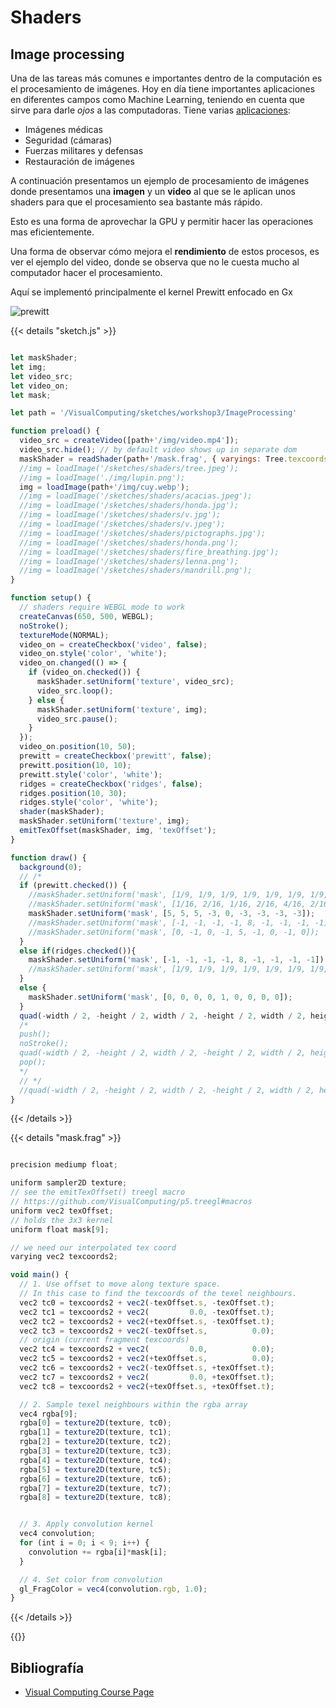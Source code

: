 # Shaders

## Image processing

Una de las tareas más comunes e importantes dentro de la computación es el procesamiento de imágenes.
Hoy en día tiene importantes aplicaciones en diferentes campos como Machine Learning, teniendo en cuenta que sirve para darle *ojos* a las computadoras. Tiene varias [aplicaciones](https://neptune.ai/blog/what-image-processing-techniques-are-actually-used-in-the-ml-industry#:~:text=Image%20Processing%20techniques%20used%20in%20the%20ML%20industry&text=Image%20Processing%20systems%20focus%20on,systems%20employ%20Image%20Processing%20algorithms.):
- Imágenes médicas
- Seguridad (cámaras)
- Fuerzas militares y defensas
- Restauración de imágenes

A continuación presentamos un ejemplo de procesamiento de imágenes donde presentamos una **imagen** y un **video** al que se le aplican unos shaders para que el procesamiento sea bastante más rápido.

Esto es una forma de aprovechar la GPU y permitir hacer las operaciones mas eficientemente.




Una forma de observar cómo mejora el **rendimiento** de estos procesos, es ver el ejemplo del video, donde se observa que no le cuesta mucho al computador hacer el procesamiento.

Aquí se implementó principalmente el kernel Prewitt enfocado en Gx

![prewitt](https://user-images.githubusercontent.com/38956777/204561447-bb6067f7-d4b0-4448-8b91-292de5c5a9cf.png)





{{< details "sketch.js" >}}
```js

let maskShader;
let img;
let video_src;
let video_on;
let mask;

let path = '/VisualComputing/sketches/workshop3/ImageProcessing'

function preload() {
  video_src = createVideo([path+'/img/video.mp4']);
  video_src.hide(); // by default video shows up in separate dom
  maskShader = readShader(path+'/mask.frag', { varyings: Tree.texcoords2 });
  //img = loadImage('/sketches/shaders/tree.jpeg');
  //img = loadImage('./img/lupin.png');
  img = loadImage(path+'/img/cuy.webp');
  //img = loadImage('/sketches/shaders/acacias.jpeg');
  //img = loadImage('/sketches/shaders/honda.jpg');
  //img = loadImage('/sketches/shaders/v.jpg');
  //img = loadImage('/sketches/shaders/v.jpeg');
  //img = loadImage('/sketches/shaders/pictographs.jpg');
  //img = loadImage('/sketches/shaders/honda.png');
  //img = loadImage('/sketches/shaders/fire_breathing.jpg');
  //img = loadImage('/sketches/shaders/lenna.png');
  //img = loadImage('/sketches/shaders/mandrill.png');
}

function setup() {
  // shaders require WEBGL mode to work
  createCanvas(650, 500, WEBGL);
  noStroke();
  textureMode(NORMAL);
  video_on = createCheckbox('video', false);
  video_on.style('color', 'white');
  video_on.changed(() => {
    if (video_on.checked()) {
      maskShader.setUniform('texture', video_src);
      video_src.loop();
    } else {
      maskShader.setUniform('texture', img);
      video_src.pause();
    }
  });
  video_on.position(10, 50);
  prewitt = createCheckbox('prewitt', false);
  prewitt.position(10, 10);
  prewitt.style('color', 'white');
  ridges = createCheckbox('ridges', false);
  ridges.position(10, 30);
  ridges.style('color', 'white');
  shader(maskShader);
  maskShader.setUniform('texture', img);
  emitTexOffset(maskShader, img, 'texOffset');
}

function draw() {
  background(0);
  // /*
  if (prewitt.checked()) {
    //maskShader.setUniform('mask', [1/9, 1/9, 1/9, 1/9, 1/9, 1/9, 1/9, 1/9, 1/9]);
    //maskShader.setUniform('mask', [1/16, 2/16, 1/16, 2/16, 4/16, 2/16, 1/16, 2/16, 1/16]);
    maskShader.setUniform('mask', [5, 5, 5, -3, 0, -3, -3, -3, -3]);
    //maskShader.setUniform('mask', [-1, -1, -1, -1, 8, -1, -1, -1, -1]);
    //maskShader.setUniform('mask', [0, -1, 0, -1, 5, -1, 0, -1, 0]);
  }
  else if(ridges.checked()){
    maskShader.setUniform('mask', [-1, -1, -1, -1, 8, -1, -1, -1, -1]);
    //maskShader.setUniform('mask', [1/9, 1/9, 1/9, 1/9, 1/9, 1/9, 1/9, 1/9, 1/9]);
  }
  else {
    maskShader.setUniform('mask', [0, 0, 0, 0, 1, 0, 0, 0, 0]);
  }
  quad(-width / 2, -height / 2, width / 2, -height / 2, width / 2, height / 2, -width / 2, height / 2);
  /*
  push();
  noStroke();
  quad(-width / 2, -height / 2, width / 2, -height / 2, width / 2, height / 2, -width / 2, height / 2);
  pop();
  */
  // */
  //quad(-width / 2, -height / 2, width / 2, -height / 2, width / 2, height / 2, -width / 2, height / 2);
}

```
{{< /details >}}


{{< details "mask.frag" >}}
```js

precision mediump float;

uniform sampler2D texture;
// see the emitTexOffset() treegl macro
// https://github.com/VisualComputing/p5.treegl#macros
uniform vec2 texOffset;
// holds the 3x3 kernel
uniform float mask[9];

// we need our interpolated tex coord
varying vec2 texcoords2;

void main() {
  // 1. Use offset to move along texture space.
  // In this case to find the texcoords of the texel neighbours.
  vec2 tc0 = texcoords2 + vec2(-texOffset.s, -texOffset.t);
  vec2 tc1 = texcoords2 + vec2(         0.0, -texOffset.t);
  vec2 tc2 = texcoords2 + vec2(+texOffset.s, -texOffset.t);
  vec2 tc3 = texcoords2 + vec2(-texOffset.s,          0.0);
  // origin (current fragment texcoords)
  vec2 tc4 = texcoords2 + vec2(         0.0,          0.0);
  vec2 tc5 = texcoords2 + vec2(+texOffset.s,          0.0);
  vec2 tc6 = texcoords2 + vec2(-texOffset.s, +texOffset.t);
  vec2 tc7 = texcoords2 + vec2(         0.0, +texOffset.t);
  vec2 tc8 = texcoords2 + vec2(+texOffset.s, +texOffset.t);

  // 2. Sample texel neighbours within the rgba array
  vec4 rgba[9];
  rgba[0] = texture2D(texture, tc0);
  rgba[1] = texture2D(texture, tc1);
  rgba[2] = texture2D(texture, tc2);
  rgba[3] = texture2D(texture, tc3);
  rgba[4] = texture2D(texture, tc4);
  rgba[5] = texture2D(texture, tc5);
  rgba[6] = texture2D(texture, tc6);
  rgba[7] = texture2D(texture, tc7);
  rgba[8] = texture2D(texture, tc8);


  // 3. Apply convolution kernel
  vec4 convolution;
  for (int i = 0; i < 9; i++) {
    convolution += rgba[i]*mask[i];
  }

  // 4. Set color from convolution
  gl_FragColor = vec4(convolution.rgb, 1.0); 
}

```
{{< /details >}}


{{<p5-iframe sketch="/VisualComputing/sketches/workshop3/ImageProcessing/sketch.js"  lib1="https://cdn.jsdelivr.net/gh/VisualComputing/p5.treegl/p5.treegl.js" width="675" height="525" >}}





## Bibliografía
- [Visual Computing Course Page](https://visualcomputing.github.io/)
